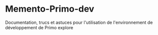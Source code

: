 # Memento-Primo-dev
Documentation, trucs et astuces pour l'utilisation de l'environnement de développement de Primo explore
